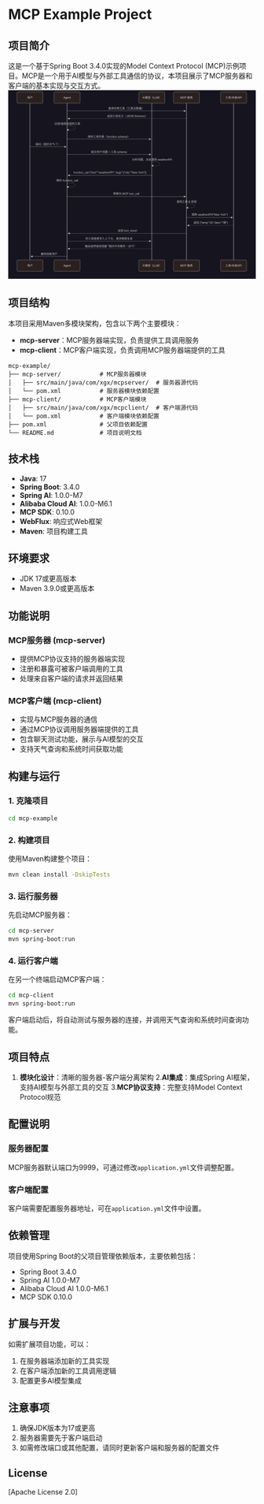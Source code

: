 # MCP Example Project

## 项目简介

这是一个基于Spring Boot 3.4.0实现的Model Context Protocol (MCP)示例项目。MCP是一个用于AI模型与外部工具通信的协议，本项目展示了MCP服务器和客户端的基本实现与交互方式。
![mcp整体工作流程.png](mcp%E6%95%B4%E4%BD%93%E5%B7%A5%E4%BD%9C%E6%B5%81%E7%A8%8B.png)
## 项目结构

本项目采用Maven多模块架构，包含以下两个主要模块：

- **mcp-server**：MCP服务器端实现，负责提供工具调用服务
- **mcp-client**：MCP客户端实现，负责调用MCP服务器端提供的工具

```
mcp-example/
├── mcp-server/           # MCP服务器模块
│   ├── src/main/java/com/xgx/mcpserver/  # 服务器源代码
│   └── pom.xml           # 服务器模块依赖配置
├── mcp-client/           # MCP客户端模块
│   ├── src/main/java/com/xgx/mcpclient/  # 客户端源代码
│   └── pom.xml           # 客户端模块依赖配置
├── pom.xml               # 父项目依赖配置
└── README.md             # 项目说明文档
```

## 技术栈

- **Java**: 17
- **Spring Boot**: 3.4.0
- **Spring AI**: 1.0.0-M7
- **Alibaba Cloud AI**: 1.0.0-M6.1
- **MCP SDK**: 0.10.0
- **WebFlux**: 响应式Web框架
- **Maven**: 项目构建工具

## 环境要求

- JDK 17或更高版本
- Maven 3.9.0或更高版本

## 功能说明

### MCP服务器 (mcp-server)

- 提供MCP协议支持的服务器端实现
- 注册和暴露可被客户端调用的工具
- 处理来自客户端的请求并返回结果

### MCP客户端 (mcp-client)

- 实现与MCP服务器的通信
- 通过MCP协议调用服务器端提供的工具
- 包含聊天测试功能，展示与AI模型的交互
- 支持天气查询和系统时间获取功能

## 构建与运行

### 1. 克隆项目

```bash
cd mcp-example
```

### 2. 构建项目

使用Maven构建整个项目：

```bash
mvn clean install -DskipTests
```

### 3. 运行服务器

先启动MCP服务器：

```bash
cd mcp-server
mvn spring-boot:run
```

### 4. 运行客户端

在另一个终端启动MCP客户端：

```bash
cd mcp-client
mvn spring-boot:run
```

客户端启动后，将自动测试与服务器的连接，并调用天气查询和系统时间查询功能。

## 项目特点

1. **模块化设计**：清晰的服务器-客户端分离架构
2.**AI集成**：集成Spring AI框架，支持AI模型与外部工具的交互
3.**MCP协议支持**：完整支持Model Context Protocol规范

## 配置说明

### 服务器配置

MCP服务器默认端口为9999，可通过修改`application.yml`文件调整配置。

### 客户端配置

客户端需要配置服务器地址，可在`application.yml`文件中设置。

## 依赖管理

项目使用Spring Boot的父项目管理依赖版本，主要依赖包括：

- Spring Boot 3.4.0
- Spring AI 1.0.0-M7
- Alibaba Cloud AI 1.0.0-M6.1
- MCP SDK 0.10.0

## 扩展与开发

如需扩展项目功能，可以：

1. 在服务器端添加新的工具实现
2. 在客户端添加新的工具调用逻辑
3. 配置更多AI模型集成

## 注意事项

1. 确保JDK版本为17或更高
2. 服务器需要先于客户端启动
3. 如需修改端口或其他配置，请同时更新客户端和服务器的配置文件

## License

[Apache License 2.0]